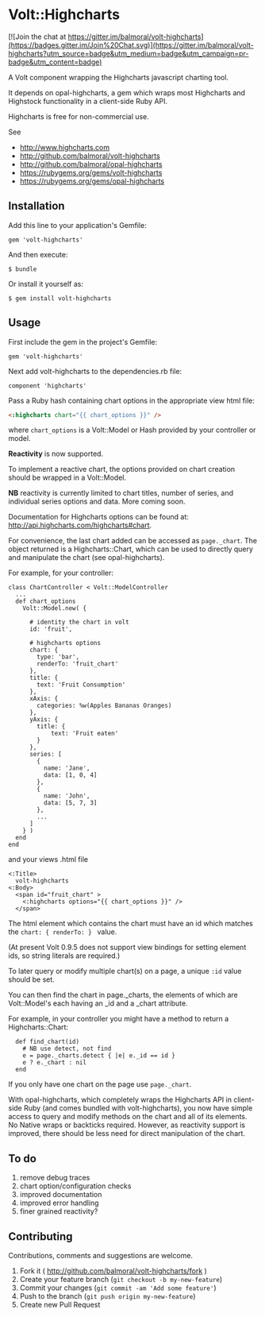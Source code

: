 # Volt::Highcharts

[![Join the chat at https://gitter.im/balmoral/volt-highcharts](https://badges.gitter.im/Join%20Chat.svg)](https://gitter.im/balmoral/volt-highcharts?utm_source=badge&utm_medium=badge&utm_campaign=pr-badge&utm_content=badge)

A Volt component wrapping the Highcharts javascript charting tool.

It depends on opal-highcharts, a gem which wraps most Highcharts and Highstock functionality in a client-side Ruby API.

Highcharts is free for non-commercial use.

See
- http://www.highcharts.com
- http://github.com/balmoral/volt-highcharts
- http://github.com/balmoral/opal-highcharts
- https://rubygems.org/gems/volt-highcharts
- https://rubygems.org/gems/opal-highcharts

## Installation

Add this line to your application's Gemfile:

    gem 'volt-highcharts'

And then execute:

    $ bundle

Or install it yourself as:

    $ gem install volt-highcharts

## Usage

First include the gem in the project's Gemfile:

```gem 'volt-highcharts'```

Next add volt-highcharts to the dependencies.rb file:

```component 'highcharts'```

Pass a Ruby hash containing chart options in the appropriate view html file:

```html
<:highcharts chart="{{ chart_options }}" />
```

where `chart_options` is a Volt::Model or Hash provided by your controller or model. 

**Reactivity** is now supported. 

To implement a reactive chart, the options provided on chart creation should be wrapped in a Volt::Model.

**NB** reactivity is currently limited to chart titles, number of series, and individual series options and data. More coming soon.
  
Documentation for Highcharts options can be found at: http://api.highcharts.com/highcharts#chart.

For convenience, the last chart added can be accessed as ```page._chart```. 
The object returned is a Highcharts::Chart, which can be used to directly query and manipulate the chart (see opal-highcharts).
 
For example, for your controller:

```
class ChartController < Volt::ModelController
  ...
  def chart_options
    Volt::Model.new( {

      # identity the chart in volt
      id: 'fruit',
      
      # highcharts options
      chart: {
        type: 'bar',
        renderTo: 'fruit_chart'
      },
      title: {
        text: 'Fruit Consumption'
      },
      xAxis: {
        categories: %w(Apples Bananas Oranges)
      },
      yAxis: {
        title: {
            text: 'Fruit eaten'
        }
      },
      series: [
        {
          name: 'Jane',
          data: [1, 0, 4]
        },
        {
          name: 'John',
          data: [5, 7, 3]
        },
        ...
      ]
    } )
  end
end
```

and your views .html file

```
<:Title>
  volt-highcharts
<:Body>
  <span id="fruit_chart" >
    <:highcharts options="{{ chart_options }}" />
  </span>
```

The html element which contains the chart must have an id which matches the `chart: { renderTo: } ` value.

(At present Volt 0.9.5 does not support view bindings for setting element ids, so string literals are required.)
 
To later query or modify multiple chart(s) on a page, a unique `:id` value should be set. 
  
You can then find the chart in page._charts, the elements of which are Volt::Model's each having an _id and a _chart attribute.

For example, in your controller you might have a method to return a Highcharts::Chart:

```
  def find_chart(id)
    # NB use detect, not find
    e = page._charts.detect { |e| e._id == id }
    e ? e._chart : nil
  end
```

If you only have one chart on the page use ```page._chart```.

With opal-highcharts, which completely wraps the Highcharts API in client-side Ruby (and comes bundled with volt-highcharts),
you now have simple access to query and modify methods on the chart and all of its elements. No Native wraps or backticks required. 
However, as reactivity support is improved, there should be less need for direct manipulation of the chart.
 
## To do

1. remove debug traces
2. chart option/configuration checks
3. improved documentation
4. improved error handling
5. finer grained reactivity?

## Contributing

Contributions, comments and suggestions are welcome.
 
1. Fork it ( http://github.com/balmoral/volt-highcharts/fork )
2. Create your feature branch (`git checkout -b my-new-feature`)
3. Commit your changes (`git commit -am 'Add some feature'`)
4. Push to the branch (`git push origin my-new-feature`)
5. Create new Pull Request
